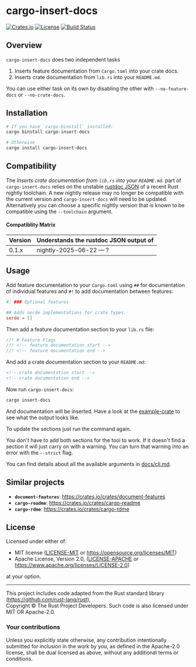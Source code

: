 # cargo-insert-docs

[![Crates.io](https://img.shields.io/crates/v/cargo-insert-docs.svg)](https://crates.io/crates/cargo-insert-docs)
[![License](https://img.shields.io/crates/l/cargo-insert-docs)](#license)
[![Build Status](https://github.com/bluurryy/cargo-insert-docs/workflows/Release/badge.svg)](https://github.com/bluurryy/cargo-insert-docs/actions/workflows/release.yml)

## Overview

`cargo-insert-docs` does two independent tasks
1. Inserts feature documentation from `Cargo.toml` into your crate docs.
2. Inserts crate documentation from `lib.rs` into your `README.md`.

You can use either task on its own by disabling the other with `--no-feature-docs` or `--no-crate-docs`.

## Installation

```sh
# If you have `cargo-binstall` installed:
cargo binstall cargo-insert-docs

# Otherwise
cargo install cargo-insert-docs
```

## Compatibility

The *Inserts crate documentation from `lib.rs` into your `README.md`.* part of `cargo-insert-docs` relies on the unstable 
[rustdoc JSON](https://github.com/rust-lang/rust/issues/76578) of a recent Rust nightly toolchain. A new nightly release may no longer be compatible with the current version and `cargo-insert-docs` will need to be updated. Alternatively you can choose a specific nightly version that is known to be compatible using the `--toolchain` argument.

#### Compatiblity Matrix

|Version|Understands the rustdoc JSON output of|
|---|---|
|0.1.x|nightly-2025-06-22 — ?|

## Usage

Add feature documentation to your `Cargo.toml` using `##` for documentation of individual features and `#!` to add documentation between features:
```toml
#! ### Optional features

## Adds serde implementations for crate types.
serde = []
```

Then add a feature documentation section to your `lib.rs` file:
```rs
//! # Feature Flags
//! <!-- feature documentation start -->
//! <!-- feature documentation end -->
```

And add a crate documentation section to your `README.md`:
```md
<!-- crate documentation start -->
<!-- crate documentation end -->
```

Now run `cargo-insert-docs`:
```sh
cargo insert-docs
```

And documentation will be inserted. Have a look at the [example-crate](tests/example-crate) to see what the output looks like.

To update the sections just run the command again.

You don't have to add both sections for the tool to work. If it doesn't find a section it will just carry on with a warning. You can turn that warning into an error with the `--strict` flag.

You can find details about all the available arguments in [docs/cli.md](docs/cli.md).

## Similar projects
- **`document-features`**: <https://crates.io/crates/document-features>
- **`cargo-readme`**: <https://crates.io/crates/cargo-readme>
- **`cargo-rdme`**: <https://crates.io/crates/cargo-rdme>

## License

Licensed under either of:

 * MIT license ([LICENSE-MIT](LICENSE-MIT) or <https://opensource.org/licenses/MIT>)
 * Apache License, Version 2.0, ([LICENSE-APACHE](LICENSE-APACHE) or <https://www.apache.org/licenses/LICENSE-2.0>)

at your option.

---

This project includes code adapted from the Rust standard library 
(<https://github.com/rust-lang/rust>),  
Copyright © The Rust Project Developers.
Such code is also licensed under MIT OR Apache-2.0.

### Your contributions

Unless you explicitly state otherwise,
any contribution intentionally submitted for inclusion in the work by you,
as defined in the Apache-2.0 license, 
shall be dual licensed as above,
without any additional terms or conditions.